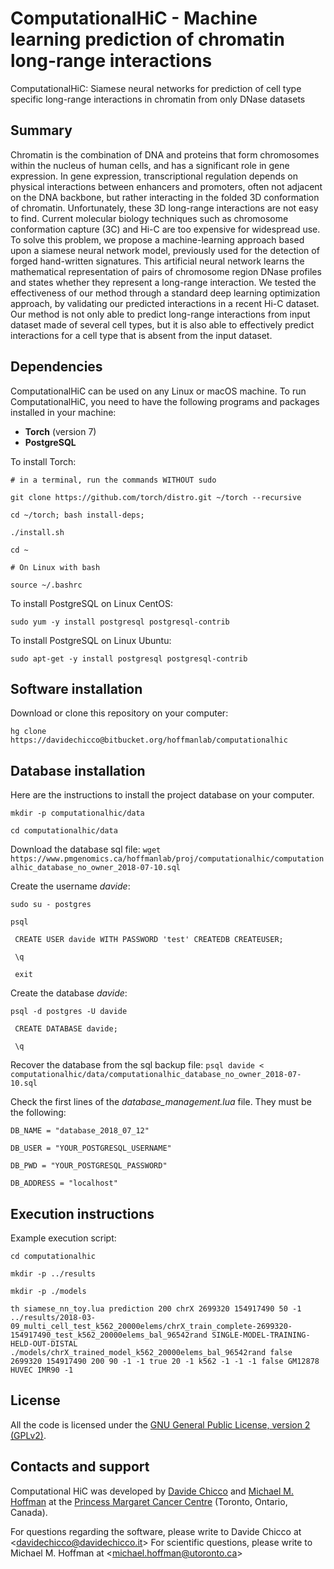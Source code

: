 # ComputationalHiC - Machine learning prediction of chromatin long-range interactions #

ComputationalHiC: Siamese neural networks for prediction of cell type specific long-range interactions in chromatin from only DNase datasets


## Summary ##
Chromatin is the combination of DNA and proteins that form chromosomes within the nucleus of human cells, and has a significant role in gene expression. In gene expression, transcriptional regulation depends on physical interactions between enhancers and promoters, often not adjacent on the DNA backbone, but rather interacting in the folded 3D conformation of chromatin. Unfortunately, these 3D long-range interactions are not easy to find. Current molecular biology techniques such as chromosome conformation capture (3C) and Hi-C are too expensive for widespread use. To solve this problem, we propose a machine-learning approach based upon a siamese neural network model, previously used for the detection of forged hand-written signatures. This artificial neural network learns the mathematical representation of pairs of chromosome region DNase profiles and states whether they represent a long-range interaction. We tested the effectiveness of our method through a standard deep learning optimization approach, by validating our predicted interactions in a recent Hi-C dataset. Our method is not only able to predict long-range interactions from input dataset made of several cell types, but it is also able to effectively predict interactions for a cell type that is absent from the input dataset.

## Dependencies ##
ComputationalHiC can be used on any Linux or macOS machine.
To run ComputationalHiC, you need to have the following programs and packages installed in your machine:

* **Torch** (version 7)
* **PostgreSQL** 

To install Torch:

`# in a terminal, run the commands WITHOUT sudo`

`git clone https://github.com/torch/distro.git ~/torch --recursive`

`cd ~/torch; bash install-deps;`

`./install.sh`

`cd ~`

`# On Linux with bash`

`source ~/.bashrc`

To install PostgreSQL on Linux CentOS:

`sudo yum -y install postgresql postgresql-contrib`

To install PostgreSQL on Linux Ubuntu:

`sudo apt-get -y install postgresql postgresql-contrib`

## Software installation ##
Download or clone this repository on your computer:

`hg clone https://davidechicco@bitbucket.org/hoffmanlab/computationalhic`


## Database installation ##
Here are the instructions to install the project database on your computer.

`mkdir -p computationalhic/data`

`cd computationalhic/data`

Download the database sql file:
`wget https://www.pmgenomics.ca/hoffmanlab/proj/computationalhic/computationalhic_database_no_owner_2018-07-10.sql`

Create the username *davide*:

`sudo su - postgres`

`psql`

` CREATE USER davide WITH PASSWORD 'test' CREATEDB CREATEUSER;`

` \q`

` exit`
 
 Create the database *davide*:
 
`psql -d postgres -U davide`

` CREATE DATABASE davide;`

` \q`
 
Recover the database from the sql backup file:
`psql davide < computationalhic/data/computationalhic_database_no_owner_2018-07-10.sql`
 
Check the first lines of the *database_management.lua* file. They must be the following:

`DB_NAME = "database_2018_07_12"`

`DB_USER = "YOUR_POSTGRESQL_USERNAME"`

`DB_PWD = "YOUR_POSTGRESQL_PASSWORD"`

`DB_ADDRESS = "localhost"`


## Execution instructions ##
Example execution script:

`cd computationalhic`

`mkdir -p ../results`

`mkdir -p ./models`

`th siamese_nn_toy.lua prediction 200 chrX 2699320 154917490 50 -1 ../results/2018-03-09_multi_cell_test_k562_20000elems/chrX_train_complete-2699320-154917490_test_k562_20000elems_bal_96542rand SINGLE-MODEL-TRAINING-HELD-OUT-DISTAL ./models/chrX_trained_model_k562_20000elems_bal_96542rand false 2699320 154917490 200 90 -1 -1 true 20 -1 k562 -1 -1 -1 false GM12878 HUVEC IMR90 -1`


## License ##
All the code is licensed under the [GNU General Public License, version 2 (GPLv2)](http://www.gnu.org/licenses/gpl-2.0-standalone.html).


## Contacts and support ##

Computational HiC was developed by [Davide Chicco](http://www.DavideChicco.it) and [Michael M. Hoffman](http://www.hoffmanlab.org) at the [Princess Margaret Cancer Centre](http://www.uhn.ca/PrincessMargaret/Research/) (Toronto, Ontario, Canada).

For questions regarding the software, please write to Davide Chicco at <[davidechicco@davidechicco.it](mailto:davidechicco@davidechicco.it)>
For scientific questions, please write to Michael M. Hoffman at <[michael.hoffman@utoronto.ca](mailto:michael.hoffman@utoronto.ca)>